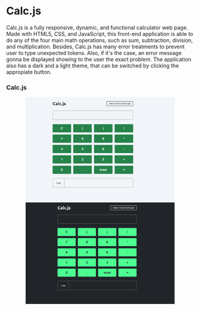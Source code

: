# Calc.js
Calc.js is a fully responsive, dynamic, and functional calculator web page. Made with HTML5, CSS, and JavaScript, this front-end application is able to do any of the four main math operations, such as sum, subtraction, division, and multiplication. 
Besides, Calc.js has many error treatments to prevent user to type unexpected tokens. Also, if it's the case, an error message gonna be displayed showing to the user the exact problem.
The application also has a dark and a light theme, that can be switched by clicking the appropiate button.

### Calc.js 
<div align='center'>
  <img src="assets/dark.png" alt="dark" width="400"/><img src="assets/light.png" alt="light" width="400"/>
</div>
